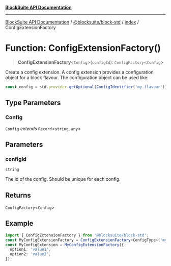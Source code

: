 [**BlockSuite API Documentation**](../../../../README.md)

***

[BlockSuite API Documentation](../../../../README.md) / [@blocksuite/block-std](../../README.md) / [index](../README.md) / ConfigExtensionFactory

# Function: ConfigExtensionFactory()

> **ConfigExtensionFactory**\<`Config`\>(`configId`): `ConfigFactory`\<`Config`\>

Create a config extension.
A config extension provides a configuration object for a block flavour.
The configuration object can be used like:
```ts
const config = std.provider.getOptional(ConfigIdentifier('my-flavour'));
```

## Type Parameters

### Config

`Config` *extends* `Record`\<`string`, `any`\>

## Parameters

### configId

`string`

The id of the config. Should be unique for each config.

## Returns

`ConfigFactory`\<`Config`\>

## Example

```ts
import { ConfigExtensionFactory } from '@blocksuite/block-std';
const MyConfigExtensionFactory = ConfigExtensionFactory<ConfigType>('my-flavour');
const MyConfigExtension = MyConfigExtensionFactory({
  option1: 'value1',
  option2: 'value2',
});
```

